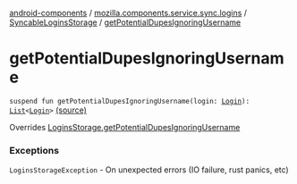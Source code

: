 [android-components](../../index.md) / [mozilla.components.service.sync.logins](../index.md) / [SyncableLoginsStorage](index.md) / [getPotentialDupesIgnoringUsername](./get-potential-dupes-ignoring-username.md)

# getPotentialDupesIgnoringUsername

`suspend fun getPotentialDupesIgnoringUsername(login: `[`Login`](../../mozilla.components.concept.storage/-login/index.md)`): `[`List`](https://kotlinlang.org/api/latest/jvm/stdlib/kotlin.collections/-list/index.html)`<`[`Login`](../../mozilla.components.concept.storage/-login/index.md)`>` [(source)](https://github.com/mozilla-mobile/android-components/blob/master/components/service/sync-logins/src/main/java/mozilla/components/service/sync/logins/SyncableLoginsStorage.kt#L260)

Overrides [LoginsStorage.getPotentialDupesIgnoringUsername](../../mozilla.components.concept.storage/-logins-storage/get-potential-dupes-ignoring-username.md)

### Exceptions

`LoginsStorageException` - On unexpected errors (IO failure, rust panics, etc)